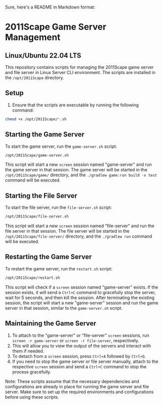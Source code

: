 Sure, here's a README in Markdown format:

# 2011Scape Game Server Management
## Linux/Ubuntu 22.04 LTS
This repository contains scripts for managing the 2011Scape game server and file server in Linux Server CLI environment. The scripts are installed in the `/opt/2011Scape` directory.

## Setup

1. Ensure that the scripts are executable by running the following command:

```bash
chmod +x /opt/2011Scape/*.sh
```

## Starting the Game Server

To start the game server, run the `game-server.sh` script:

```bash
/opt/2011Scape/game-server.sh
```

This script will start a new `screen` session named "game-server" and run the game server in that session. The game server will be started in the `/opt/2011Scape/game/` directory, and the `./gradlew game:run build -x test` command will be executed.

## Starting the File Server

To start the file server, run the `file-server.sh` script:

```bash
/opt/2011Scape/file-server.sh
```

This script will start a new `screen` session named "file-server" and run the file server in that session. The file server will be started in the `/opt/2011Scape/file-server/` directory, and the `./gradlew run` command will be executed.

## Restarting the Game Server

To restart the game server, run the `restart.sh` script:

```bash
/opt/2011Scape/restart.sh
```

This script will check if a `screen` session named "game-server" exists. If the session exists, it will send a `Ctrl+C` command to gracefully stop the server, wait for 5 seconds, and then kill the session. After terminating the existing session, the script will start a new "game-server" session and run the game server in that session, similar to the `game-server.sh` script.

## Maintaining the Game Server

1. To attach to the "game-server" or "file-server" `screen` sessions, run `screen -r game-server` or `screen -r file-server`, respectively.
2. This will allow you to view the output of the servers and interact with them if needed.
3. To detach from a `screen` session, press `Ctrl+A` followed by `Ctrl+D`.
4. If you need to stop the game server or file server manually, attach to the respective `screen` session and send a `Ctrl+C` command to stop the process gracefully.

Note: These scripts assume that the necessary dependencies and configurations are already in place for running the game server and file server. Make sure to set up the required environments and configurations before using these scripts.
